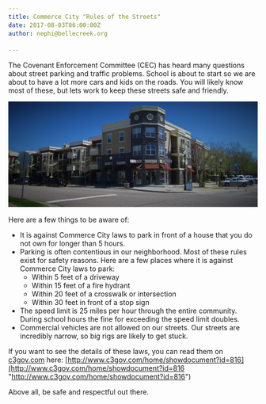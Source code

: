 ```yaml
---
title: Commerce City "Rules of the Streets"
date: 2017-08-03T06:00:00Z
author: nephi@bellecreek.org

---
```

The Covenant Enforcement Committee (CEC) has heard many questions about street parking and traffic problems. School is about to start so we are about to have a lot more cars and kids on the roads. You will likely know most of these, but lets work to keep these streets safe and friendly.

![a corner in Belle Creek](/uploads/street_corner.jpg)

Here are a few things to be aware of:

* It is against Commerce City laws to park in front of a house that you do not own for longer than 5 hours.
* Parking is often contentious in our neighborhood. Most of these rules exist for safety reasons. Here are a few places where it is against Commerce City laws to park:
  * Within 5 feet of a driveway
  * Within 15 feet of a fire hydrant
  * Within 20 feet of a crosswalk or intersection
  * Within 30 feet in front of a stop sign
* The speed limit is 25 miles per hour through the entire community. During school hours the fine for exceeding the speed limit doubles.
* Commercial vehicles are not allowed on our streets. Our streets are incredibly narrow, so big rigs are likely to get stuck.

If you want to see the details of these laws, you can read them on [c3gov.com](http://c3gov.com "Commerce City Website") here: [http://www.c3gov.com/home/showdocument?id=816](http://www.c3gov.com/home/showdocument?id=816 "http://www.c3gov.com/home/showdocument?id=816")

Above all, be safe and respectful out there.
